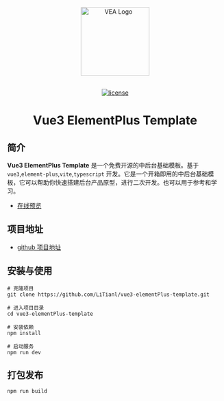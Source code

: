 <div align="center"> <a href="https://litianl.github.io/vue3-elementPlus-template"> <img alt="VEA Logo" width="160" src="https://litianl.github.io/vue3-elementPlus-template/Vector.svg"> </a> <br> <br>

[![license](https://img.shields.io/github/license/mashape/apistatus.svg)](LICENSE)

<h1>Vue3 ElementPlus Template</h1>
</div>

##  简介
**Vue3 ElementPlus Template** 是一个免费开源的中后台基础模板。基于`vue3`,`element-plus`,`vite`,`typescript` 开发。它是一个开箱即用的中后台基础模板，它可以帮助你快速搭建后台产品原型，进行二次开发。也可以用于参考和学习。
- [在线预览](https://litianl.github.io/vue3-elementPlus-template)

## 项目地址
- [github 项目地址](https://github.com/LiTianl/vue3-elementPlus-template)

## 安装与使用
```base
# 克隆项目
git clone https://github.com/LiTianl/vue3-elementPlus-template.git

# 进入项目目录
cd vue3-elementPlus-template

# 安装依赖
npm install 

# 启动服务
npm run dev
```

## 打包发布
``` base
npm run build
```